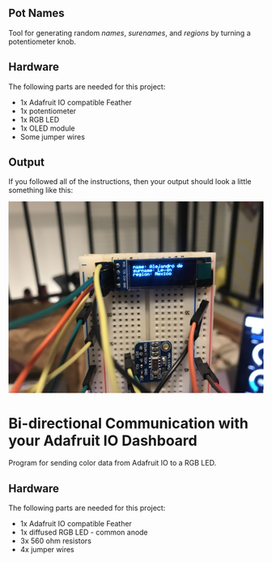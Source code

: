 ## __Pot Names__
Tool for generating random _names_, _surenames_, and _regions_ by turning a potentiometer knob.   

## __Hardware__

The following parts are needed for this project:

- 1x Adafruit IO compatible Feather
- 1x potentiometer
- 1x RGB LED
- 1x OLED module
- Some jumper wires

## __Output__
If you followed all of the instructions, then your output should look a little something like this:

![Good News!](1.jpg)


# **Bi-directional Communication with your Adafruit IO Dashboard**
 Program for sending color data from Adafruit IO to a RGB LED.

 ## __Hardware__

 The following parts are needed for this project:

- 1x Adafruit IO compatible Feather
- 1x diffused RGB LED - common anode
- 3x 560 ohm resistors
- 4x jumper wires
